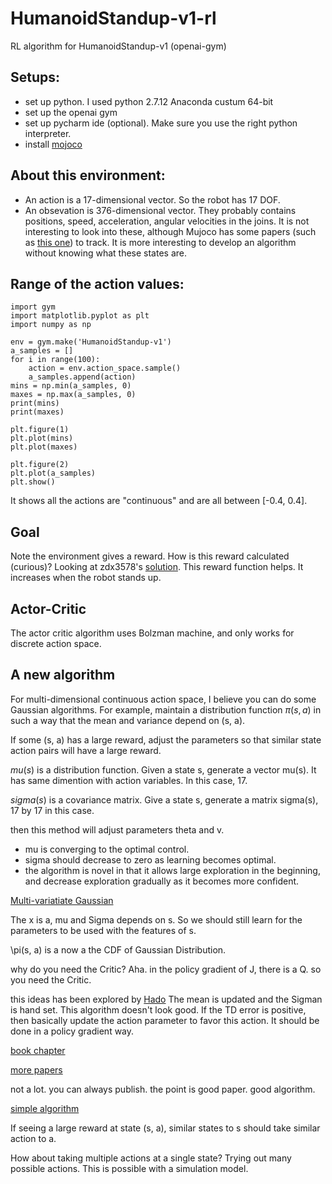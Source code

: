 # HumanoidStandup-v1-rl
RL algorithm for HumanoidStandup-v1 (openai-gym)

## Setups:

* set up python. I used python 2.7.12 Anaconda custum 64-bit
* set up the openai gym 
* set up pycharm ide (optional). Make sure you use the right python interpreter.
* install [mojoco](https://github.com/openai/mujoco-py)

## About this environment:

* An action is a 17-dimensional vector. So the robot has 17 DOF. 
* An obsevation is 376-dimensional vector. They probably contains positions, speed, acceleration, angular velocities in the joins. It is not interesting to look into these, although Mujoco has some papers (such as [this one](http://homes.cs.washington.edu/~todorov/papers/TassaIROS12.pdf)) to track. It is more interesting to develop an algorithm without knowing what these states are. 

## Range of the action values:

```
import gym
import matplotlib.pyplot as plt
import numpy as np

env = gym.make('HumanoidStandup-v1')
a_samples = []
for i in range(100):
    action = env.action_space.sample()
    a_samples.append(action)
mins = np.min(a_samples, 0)
maxes = np.max(a_samples, 0)
print(mins)
print(maxes)

plt.figure(1)
plt.plot(mins)
plt.plot(maxes)

plt.figure(2)
plt.plot(a_samples)
plt.show()
```
It shows all the actions are "continuous" and are all between [-0.4, 0.4].

## Goal

Note the environment gives a reward. How is this reward calculated (curious)?
Looking at zdx3578's [solution](https://gym.openai.com/evaluations/eval_w6uskkQOTxG3G0o3pT8q6w). This reward function helps. It increases when the robot stands up. 

## Actor-Critic
The actor critic algorithm uses Bolzman machine, and only works for discrete action space. 


## A new algorithm
For multi-dimensional continuous action space, I believe you can do some Gaussian algorithms. For example, maintain a distribution function $\pi(s, a)$ in such a way that the mean and variance depend on (s, a). 

If some (s, a) has a large reward, adjust the parameters so that similar state action pairs will have a large reward. 

$mu(s)$ is a distribution function. Given a state s, generate a vector mu(s). It has same dimention with action variables. In this case, 17.   

$sigma(s)$ is a covariance matrix. Give a state s, generate a matrix sigma(s), 17 by 17 in this case.   

then this method will adjust parameters theta and v. 

* mu is converging to the optimal control. 
* sigma should decrease to zero as learning becomes optimal. 
* the algorithm is novel in that it allows large exploration in the beginning, and decrease exploration gradually as it becomes more confident. 


[Multi-variatiate Gaussian](https://en.wikipedia.org/wiki/Multivariate_normal_distribution)

The x is a, mu and Sigma depends on s. So we should still learn for the parameters to be used with the features of s. 

\pi(s, a) is a now a the CDF of Gaussian Distribution. 

why do you need the Critic? Aha. in the policy gradient of J, there is a Q. so you need the Critic. 

this ideas has been explored by [Hado](http://citeseerx.ist.psu.edu/viewdoc/download?doi=10.1.1.75.7658&rep=rep1&type=pdf)
The mean is updated and the Sigman is hand set. This algorithm doesn't look good. If the TD error is positive, then basically update the action parameter to favor this action. It should be done in a policy gradient way. 

[book chapter](http://oai.cwi.nl/oai/asset/19689/19689B.pdf)

[more papers](https://scholar.google.com/scholar?client=ubuntu&channel=fs&oe=utf-8&um=1&ie=UTF-8&lr&cites=6846849656859318086)

not a lot. you can always publish. the point is good paper. good algorithm. 

[simple algorithm](http://papers.nips.cc/paper/3318-reinforcement-learning-in-continuous-action-spaces-through-sequential-monte-carlo-methods.pdf)

If seeing a large reward at state (s, a), similar states to s should take similar action to a. 

How about taking multiple actions at a single state? Trying out many possible actions. This is possible with a simulation model. 
